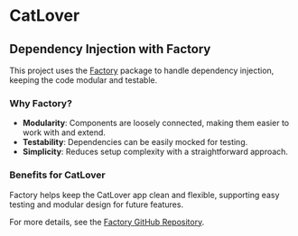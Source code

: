 # CatLover

## Dependency Injection with Factory

This project uses the [Factory](https://github.com/hmlongco/Factory) package to handle dependency injection, keeping the code modular and testable.

### Why Factory?

- **Modularity**: Components are loosely connected, making them easier to work with and extend.
- **Testability**: Dependencies can be easily mocked for testing.
- **Simplicity**: Reduces setup complexity with a straightforward approach.

### Benefits for CatLover

Factory helps keep the CatLover app clean and flexible, supporting easy testing and modular design for future features. 

For more details, see the [Factory GitHub Repository](https://github.com/hmlongco/Factory).
